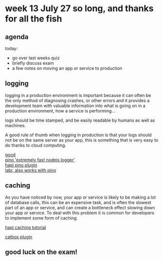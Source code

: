 # week 13 July 27 so long, and thanks for all the fish

## agenda

today:
- go over last weeks quiz
- briefly discuss exam
- a few notes on moving an app or service to production

## logging

logging in a production environment is important because it can often be the
only method of diagnosing crashes, or other errors and it provides a development
team with valuable information into what is going on in a production
environment, how a service is performing...

logs should be time stamped, and be easily readable by humans as well as
machines.

A good rule of thumb when logging in production is that your logs should not be
on the same server as your app, this is something that is very easy to do thanks
to cloud computing.

[good](https://github.com/hapijs/good)  
[pino 'extremely fast nodejs logger'](http://getpino.io/#/)  
[hapi pino plugin](https://github.com/pinojs/hapi-pino)  
[labr, also works with pino](https://github.com/felixheck/laabr)

## caching

As you have noticed by now, your app or service is likely to be making a lot of
database calls, this can be an expensive task, and is often the slowest part of
an app or service, and can create a bottleneck effect slowing down your app or
service. To deal with this problem it is common for developers to implement some
form of caching. 

[hapi caching tutorial](https://hapijs.com/tutorials/caching?lang=en_US)

[catbox plugin](https://github.com/hapijs/catbox)


## good luck on the exam!
